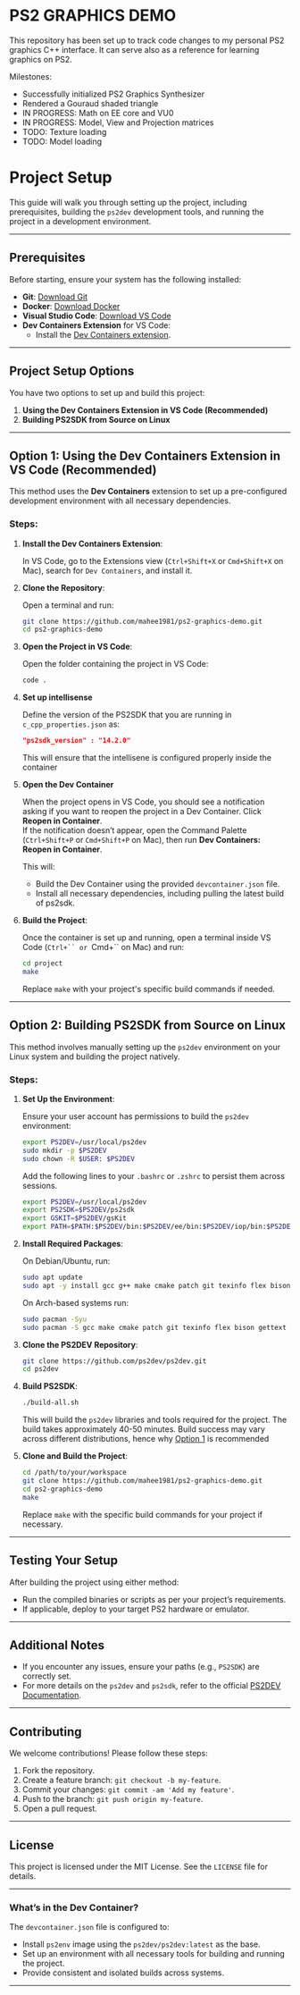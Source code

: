# PS2 GRAPHICS DEMO

This repository has been set up to track code changes to my personal PS2 graphics C++ interface. It can serve also as a reference for learning graphics on PS2.

Milestones:
 - Successfully initialized PS2 Graphics Synthesizer
 - Rendered a Gouraud shaded triangle
 - IN PROGRESS: Math on EE core and VU0
 - IN PROGRESS: Model, View and Projection matrices
 - TODO: Texture loading
 - TODO: Model loading


# Project Setup

This guide will walk you through setting up the project, including prerequisites, building the `ps2dev` development tools, and running the project in a development environment.

---

## **Prerequisites**

Before starting, ensure your system has the following installed:

- **Git**: [Download Git](https://git-scm.com/)
- **Docker**: [Download Docker](https://www.docker.com/)
- **Visual Studio Code**: [Download VS Code](https://code.visualstudio.com/)
- **Dev Containers Extension** for VS Code:
  - Install the [Dev Containers extension](https://marketplace.visualstudio.com/items?itemName=ms-vscode-remote.remote-containers).

---

## **Project Setup Options**

You have two options to set up and build this project:

1. **Using the Dev Containers Extension in VS Code (Recommended)**  
2. **Building PS2SDK from Source on Linux**

---

## **Option 1: Using the Dev Containers Extension in VS Code (Recommended)**

This method uses the **Dev Containers** extension to set up a pre-configured development environment with all necessary dependencies.

### **Steps**:

1. **Install the Dev Containers Extension**:

   In VS Code, go to the Extensions view (`Ctrl+Shift+X` or `Cmd+Shift+X` on Mac), search for `Dev Containers`, and install it.

2. **Clone the Repository**:

   Open a terminal and run:
   ```bash
   git clone https://github.com/mahee1981/ps2-graphics-demo.git
   cd ps2-graphics-demo
   ```

3. **Open the Project in VS Code**:

   Open the folder containing the project in VS Code:
   ```bash
   code .
   ```

4. **Set up intellisense** 

    Define the version of the PS2SDK that you are running in `c_cpp_properties.json` as:
    ```json
    "ps2sdk_version" : "14.2.0"
    ```
    This will ensure that the intellisene is configured properly inside the container

5. **Open the Dev Container**

   When the project opens in VS Code, you should see a notification asking if you want to reopen the project in a Dev Container. Click **Reopen in Container**.  
   If the notification doesn’t appear, open the Command Palette (`Ctrl+Shift+P` or `Cmd+Shift+P` on Mac), then run **Dev Containers: Reopen in Container**.

   This will:
   - Build the Dev Container using the provided `devcontainer.json` file.
   - Install all necessary dependencies, including pulling the latest build of ps2sdk.

6. **Build the Project**:

   Once the container is set up and running, open a terminal inside VS Code (`Ctrl+`` or `Cmd+`` on Mac) and run:
   ```bash
   cd project
   make
   ```

   Replace `make` with your project's specific build commands if needed.

---

## **Option 2: Building PS2SDK from Source on Linux**

This method involves manually setting up the `ps2dev` environment on your Linux system and building the project natively.

### **Steps**:

1. **Set Up the Environment**:

   Ensure your user account has permissions to build the `ps2dev` environment:
   ```bash
   export PS2DEV=/usr/local/ps2dev
   sudo mkdir -p $PS2DEV
   sudo chown -R $USER: $PS2DEV
   ```

   Add the following lines to your `.bashrc` or `.zshrc` to persist them across sessions.
   ```bash
   export PS2DEV=/usr/local/ps2dev
   export PS2SDK=$PS2DEV/ps2sdk
   export GSKIT=$PS2DEV/gsKit
   export PATH=$PATH:$PS2DEV/bin:$PS2DEV/ee/bin:$PS2DEV/iop/bin:$PS2DEV/dvp/bin:$PS2SDK/bin
   ```


2. **Install Required Packages**:
   
   On Debian/Ubuntu, run:
   ```bash
   sudo apt update
   sudo apt -y install gcc g++ make cmake patch git texinfo flex bison gettext libgsl-dev libgmp3-dev libmpfr-dev libmpc-dev zlib1g-dev autopoint
   ```
   On Arch-based systems run:
   ```bash
   sudo pacman -Syu
   sudo pacman -S gcc make cmake patch git texinfo flex bison gettext gsl gmp mpfr libmpc zlib boost
   ```

3. **Clone the PS2DEV Repository**:
   ```bash
   git clone https://github.com/ps2dev/ps2dev.git
   cd ps2dev
   ```

3. **Build PS2SDK**:
   ```bash
   ./build-all.sh
   ```

   This will build the `ps2dev` libraries and tools required for the project. The build takes approximately 40-50 minutes. Build success may vary across different distributions, hence why [Option 1](#option-1-using-the-dev-containers-extension-in-vs-code-recommended) is recommended 

5. **Clone and Build the Project**:
   ```bash
   cd /path/to/your/workspace
   git clone https://github.com/mahee1981/ps2-graphics-demo.git
   cd ps2-graphics-demo
   make
   ```

   Replace `make` with the specific build commands for your project if necessary.

---

## **Testing Your Setup**

After building the project using either method:

- Run the compiled binaries or scripts as per your project’s requirements.
- If applicable, deploy to your target PS2 hardware or emulator.

---

## **Additional Notes**

- If you encounter any issues, ensure your paths (e.g., `PS2SDK`) are correctly set.
- For more details on the `ps2dev` and `ps2sdk`, refer to the official [PS2DEV Documentation](https://github.com/ps2dev/ps2dev).

---

## **Contributing**

We welcome contributions! Please follow these steps:

1. Fork the repository.
2. Create a feature branch: `git checkout -b my-feature`.
3. Commit your changes: `git commit -am 'Add my feature'`.
4. Push to the branch: `git push origin my-feature`.
5. Open a pull request.

---

## **License**

This project is licensed under the MIT License. See the `LICENSE` file for details.

---

### **What’s in the Dev Container?**

The `devcontainer.json` file is configured to:
- Install `ps2env` image using the `ps2dev/ps2dev:latest` as the base.
- Set up an environment with all necessary tools for building and running the project.
- Provide consistent and isolated builds across systems.

---
